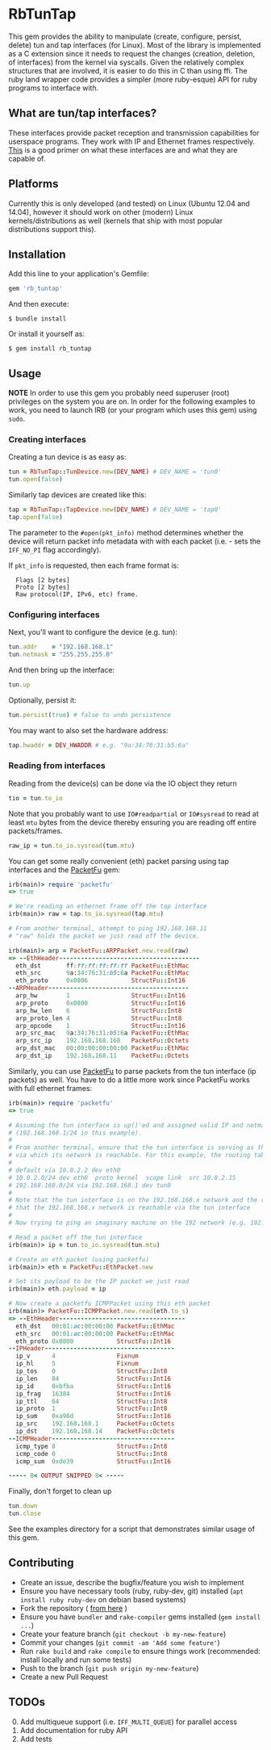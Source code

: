 # RbTunTap

This gem provides the ability to manipulate (create, configure, persist, delete) tun and tap interfaces (for Linux). Most of the library is implemented as a C extension since it needs to request the changes (creation, deletion, of interfaces) from the kernel via syscalls. Given the relatively complex structures that are involved, it is easier to do this in C than using ffi. The ruby land wrapper code provides a simpler (more ruby-esque) API for ruby programs to interface with.

## What are tun/tap interfaces?

These interfaces provide packet reception and transmission capabilities for userspace programs. They work with IP and Ethernet frames respectively. [This][1] is a good primer on what these interfaces are and what they are capable of. 

## Platforms

Currently this is only developed (and tested) on Linux (Ubuntu 12.04 and 14.04), however it should work on other (modern) Linux kernels/distributions as well (kernels that ship with most popular distributions support this).

## Installation

Add this line to your application's Gemfile:

```ruby
gem 'rb_tuntap'
```

And then execute:

    $ bundle install

Or install it yourself as:

    $ gem install rb_tuntap

## Usage

**NOTE** In order to use this gem you probably need superuser (root) privileges on the system you are on.
In order for the following examples to work, you need to launch IRB (or your program which uses this gem)
using `sudo`.

### Creating interfaces

Creating a tun device is as easy as:

```ruby
tun = RbTunTap::TunDevice.new(DEV_NAME) # DEV_NAME = 'tun0'
tun.open(false)
```

Similarly tap devices are created like this:

```ruby
tap = RbTunTap::TapDevice.new(DEV_NAME) # DEV_NAME = 'tap0'
tap.open(false)
```

The parameter to the ```#open(pkt_info)``` method determines whether the device will return packet info metadata with with each packet (i.e. - sets the ```IFF_NO_PI``` flag accordingly).

If ```pkt_info``` is requested, then each frame format is:
```
  Flags [2 bytes]
  Proto [2 bytes]
  Raw protocol(IP, IPv6, etc) frame.
```

### Configuring interfaces

Next, you'll want to configure the device (e.g. tun):

```ruby
tun.addr    = "192.168.168.1"
tun.netmask = "255.255.255.0"
```

And then bring up the interface:

```ruby
tun.up
```

Optionally, persist it:

```ruby
tun.persist(true) # false to undo persistence
```

You may want to also set the hardware address:

```ruby
tap.hwaddr = DEV_HWADDR # e.g. "9a:34:76:31:b5:6a"
```

### Reading from interfaces

Reading from the device(s) can be done via the IO object they return

```ruby
tio = tun.to_io
```

Note that you probably want to use ```IO#readpartial``` or ```IO#sysread``` to read at least ```mtu``` bytes from the device thereby ensuring you are reading off entire packets/frames.

```ruby
raw_ip = tun.to_io.sysread(tun.mtu)
```

You can get some really convenient (eth) packet parsing using tap interfaces and the [PacketFu][3] gem:

```ruby
irb(main)> require 'packetfu'
=> true

# We're reading an ethernet frame off the tap interface
irb(main)> raw = tap.to_io.sysread(tap.mtu)

# From another terminal, attempt to ping 192.168.168.11
# "raw" holds the packet we just read off the device.

irb(main)> arp = PacketFu::ARPPacket.new.read(raw)
=> --EthHeader---------------------------------------
  eth_dst       ff:ff:ff:ff:ff:ff PacketFu::EthMac
  eth_src       9a:34:76:31:b5:6a PacketFu::EthMac
  eth_proto     0x0806            StructFu::Int16
--ARPHeader---------------------------------------
  arp_hw        1                 StructFu::Int16
  arp_proto     0x0800            StructFu::Int16
  arp_hw_len    6                 StructFu::Int8
  arp_proto_len 4                 StructFu::Int8
  arp_opcode    1                 StructFu::Int16
  arp_src_mac   9a:34:76:31:b5:6a PacketFu::EthMac
  arp_src_ip    192.168.168.168   PacketFu::Octets
  arp_dst_mac   00:00:00:00:00:00 PacketFu::EthMac
  arp_dst_ip    192.168.168.11    PacketFu::Octets
```

Similarly, you can use [PacketFu][3] to parse packets from the tun interface (ip packets) as well. You have to do a little more work since PacketFu works with full ethernet frames:

```ruby
irb(main)> require 'packetfu'
=> true

# Assuming the tun interface is up()'ed and assigned valid IP and netmask
# (192.168.168.1/24 in this example).
#
# From another terminal, ensure that the tun interface is serving as the gateway
# via which its network is reachable. For this example, the routing table is:
#
# default via 10.0.2.2 dev eth0
# 10.0.2.0/24 dev eth0  proto kernel  scope link  src 10.0.2.15
# 192.168.168.0/24 via 192.168.168.1 dev tun0
#
# Note that the tun interface is on the 192.168.168.x network and the route indicates
# that the 192.168.168.x network is reachable via the tun interface
#
# Now trying to ping an imaginary machine on the 192 network (e.g. 192.168.168.14)

# Read a packet off the tun interface
irb(main)> ip = tun.to_io.sysread(tun.mtu)

# Create an eth packet (using packetfu)
irb(main)> eth = PacketFu::EthPacket.new

# Set its payload to be the IP packet we just read
irb(main)> eth.payload = ip

# Now create a packetfu ICMPPacket using this eth packet
irb(main)> PacketFu::ICMPPacket.new.read(eth.to_s)
=> --EthHeader-----------------------------------
  eth_dst   00:01:ac:00:00:00 PacketFu::EthMac
  eth_src   00:01:ac:00:00:00 PacketFu::EthMac
  eth_proto 0x0800            StructFu::Int16
--IPHeader------------------------------------
  ip_v      4                 Fixnum
  ip_hl     5                 Fixnum
  ip_tos    0                 StructFu::Int8
  ip_len    84                StructFu::Int16
  ip_id     0xbfba            StructFu::Int16
  ip_frag   16384             StructFu::Int16
  ip_ttl    64                StructFu::Int8
  ip_proto  1                 StructFu::Int8
  ip_sum    0xa98d            StructFu::Int16
  ip_src    192.168.168.1     PacketFu::Octets
  ip_dst    192.168.168.14    PacketFu::Octets
--ICMPHeader----------------------------------
  icmp_type 8                 StructFu::Int8
  icmp_code 0                 StructFu::Int8
  icmp_sum  0xde39            StructFu::Int16

----- 8< OUTPUT SNIPPED 8< -----
```

Finally, don't forget to clean up

```ruby
tun.down
tun.close
```

See the examples directory for a script that demonstrates similar usage of this gem.

## Contributing

* Create an issue, describe the bugfix/feature you wish to implement
* Ensure you have necessary tools (ruby, ruby-dev, git) installed (`apt install ruby ruby-dev` on debian based systems)
* Fork the repository ( [from here][2] )
* Ensure you have `bundler` and `rake-compiler` gems installed (`gem install ...`) 
* Create your feature branch (`git checkout -b my-new-feature`)
* Commit your changes (`git commit -am 'Add some feature'`)
* Run `rake build` and `rake compile` to ensure things work (recommended: install locally and run some tests)
* Push to the branch (`git push origin my-new-feature`)
* Create a new Pull Request

## TODOs

0. Add multiqueue support (i.e. ```IFF_MULTI_QUEUE```) for parallel access
1. Add documentation for ruby API
2. Add tests

[1]: https://www.kernel.org/doc/Documentation/networking/tuntap.txt
[2]: https://github.com/[my-github-username]/rb-tuntap/fork
[3]: https://github.com/packetfu/packetfu
